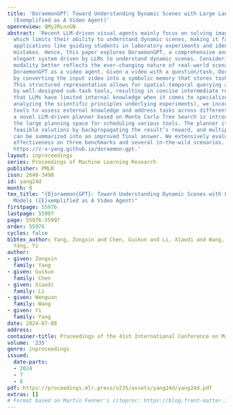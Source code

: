 ```yaml
---
title: 'DoraemonGPT: Toward Understanding Dynamic Scenes with Large Language Models
  (Exemplified as A Video Agent)'
openreview: QMy2RLnxGN
abstract: 'Recent LLM-driven visual agents mainly focus on solving image-based tasks,
  which limits their ability to understand dynamic scenes, making it far from real-life
  applications like guiding students in laboratory experiments and identifying their
  mistakes. Hence, this paper explores DoraemonGPT, a comprehensive and conceptually
  elegant system driven by LLMs to understand dynamic scenes. Considering the video
  modality better reflects the ever-changing nature of real-world scenarios, we exemplify
  DoraemonGPT as a video agent. Given a video with a question/task, DoraemonGPT begins
  by converting the input video into a symbolic memory that stores task-related attributes.
  This structured representation allows for spatial-temporal querying and reasoning
  by well-designed sub-task tools, resulting in concise intermediate results. Recognizing
  that LLMs have limited internal knowledge when it comes to specialized domains (e.g.,
  analyzing the scientific principles underlying experiments), we incorporate plug-and-play
  tools to assess external knowledge and address tasks across different domains. Moreover,
  a novel LLM-driven planner based on Monte Carlo Tree Search is introduced to explore
  the large planning space for scheduling various tools. The planner iteratively finds
  feasible solutions by backpropagating the result’s reward, and multiple solutions
  can be summarized into an improved final answer. We extensively evaluate DoraemonGPT’s
  effectiveness on three benchmarks and several in-the-wild scenarios. Project page:
  https://z-x-yang.github.io/doraemon-gpt.'
layout: inproceedings
series: Proceedings of Machine Learning Research
publisher: PMLR
issn: 2640-3498
id: yang24d
month: 0
tex_title: "{D}oraemon{GPT}: Toward Understanding Dynamic Scenes with Large Language
  Models ({E}xemplified as A Video Agent)"
firstpage: 55976
lastpage: 55997
page: 55976-55997
order: 55976
cycles: false
bibtex_author: Yang, Zongxin and Chen, Guikun and Li, Xiaodi and Wang, Wenguan and
  Yang, Yi
author:
- given: Zongxin
  family: Yang
- given: Guikun
  family: Chen
- given: Xiaodi
  family: Li
- given: Wenguan
  family: Wang
- given: Yi
  family: Yang
date: 2024-07-08
address:
container-title: Proceedings of the 41st International Conference on Machine Learning
volume: '235'
genre: inproceedings
issued:
  date-parts:
  - 2024
  - 7
  - 8
pdf: https://proceedings.mlr.press/v235/assets/yang24d/yang24d.pdf
extras: []
# Format based on Martin Fenner's citeproc: https://blog.front-matter.io/posts/citeproc-yaml-for-bibliographies/
---
```

